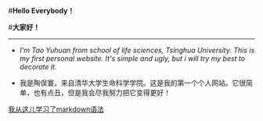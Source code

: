 
#**Hello Everybody！**

#**大家好！**

---

- *I'm Tao Yuhuan from school of life sciences, Tsinghua University. This is my first personal website. It's simple and ugly, but i will try my best to decorate it.*

- 我是陶俣寰，来自清华大学生命科学学院。这是我的第一个个人网站。它很简单，也有点丑，但是我会尽我努力把它变得更好！

[我从这儿学习了markdown语法](https://www.jianshu.com/p/38fe4911b4a0)
